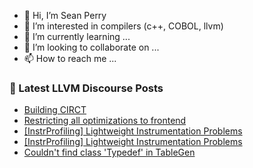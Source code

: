 - 👋 Hi, I’m Sean Perry
- 👀 I’m interested in compilers (c++, COBOL, llvm)
- 🌱 I’m currently learning ...
- 💞️ I’m looking to collaborate on ...
- 📫 How to reach me ...

<!---
s66perry/s66perry is a ✨ special ✨ repository because its `README.md` (this file) appears on your GitHub profile.
You can click the Preview link to take a look at your changes.
--->
### 📕 Latest LLVM Discourse Posts

<!-- DISCOURSE-LLVM:START -->
- [Building CIRCT](https://discourse.llvm.org/t/building-circt/75916#post_4)
- [Restricting all optimizations to frontend](https://discourse.llvm.org/t/restricting-all-optimizations-to-frontend/75932#post_1)
- [[InstrProfiling] Lightweight Instrumentation Problems](https://discourse.llvm.org/t/instrprofiling-lightweight-instrumentation-problems/75849#post_10)
- [[InstrProfiling] Lightweight Instrumentation Problems](https://discourse.llvm.org/t/instrprofiling-lightweight-instrumentation-problems/75849#post_9)
- [Couldn&#39;t find class &#39;Typedef&#39; in TableGen](https://discourse.llvm.org/t/couldnt-find-class-typedef-in-tablegen/75923#post_2)
<!-- DISCOURSE-LLVM:END -->
